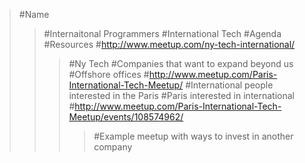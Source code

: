 >#Name
>>#Internaitonal Programmers
>>#International Tech
>#Agenda
>#Resources
>>#http://www.meetup.com/ny-tech-international/
>>>#Ny Tech
>>>#Companies that want to expand beyond us
>>>#Offshore offices
>>#http://www.meetup.com/Paris-International-Tech-Meetup/
>>>#International people interested in the Paris
>>>#Paris interested in international
>>>#http://www.meetup.com/Paris-International-Tech-Meetup/events/108574962/
>>>>#Example meetup with ways to invest in another company
